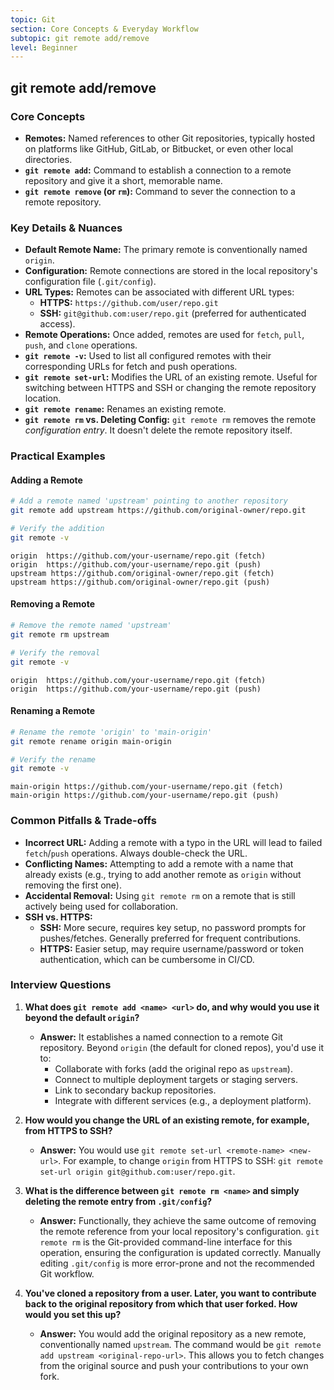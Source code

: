 ```yaml
---
topic: Git
section: Core Concepts & Everyday Workflow
subtopic: git remote add/remove
level: Beginner
---
```


## git remote add/remove
### Core Concepts

*   **Remotes:** Named references to other Git repositories, typically hosted on platforms like GitHub, GitLab, or Bitbucket, or even other local directories.
*   **`git remote add`:** Command to establish a connection to a remote repository and give it a short, memorable name.
*   **`git remote remove` (or `rm`):** Command to sever the connection to a remote repository.

### Key Details & Nuances

*   **Default Remote Name:** The primary remote is conventionally named `origin`.
*   **Configuration:** Remote connections are stored in the local repository's configuration file (`.git/config`).
*   **URL Types:** Remotes can be associated with different URL types:
    *   **HTTPS:** `https://github.com/user/repo.git`
    *   **SSH:** `git@github.com:user/repo.git` (preferred for authenticated access).
*   **Remote Operations:** Once added, remotes are used for `fetch`, `pull`, `push`, and `clone` operations.
*   **`git remote -v`:** Used to list all configured remotes with their corresponding URLs for fetch and push operations.
*   **`git remote set-url`:** Modifies the URL of an existing remote. Useful for switching between HTTPS and SSH or changing the remote repository location.
*   **`git remote rename`:** Renames an existing remote.
*   **`git remote rm` vs. Deleting Config:** `git remote rm` removes the remote *configuration entry*. It doesn't delete the remote repository itself.

### Practical Examples

#### Adding a Remote

```sh
# Add a remote named 'upstream' pointing to another repository
git remote add upstream https://github.com/original-owner/repo.git

# Verify the addition
git remote -v
```

```
origin  https://github.com/your-username/repo.git (fetch)
origin  https://github.com/your-username/repo.git (push)
upstream https://github.com/original-owner/repo.git (fetch)
upstream https://github.com/original-owner/repo.git (push)
```

#### Removing a Remote

```sh
# Remove the remote named 'upstream'
git remote rm upstream

# Verify the removal
git remote -v
```

```
origin  https://github.com/your-username/repo.git (fetch)
origin  https://github.com/your-username/repo.git (push)
```

#### Renaming a Remote

```sh
# Rename the remote 'origin' to 'main-origin'
git remote rename origin main-origin

# Verify the rename
git remote -v
```

```
main-origin https://github.com/your-username/repo.git (fetch)
main-origin https://github.com/your-username/repo.git (push)
```

### Common Pitfalls & Trade-offs

*   **Incorrect URL:** Adding a remote with a typo in the URL will lead to failed `fetch`/`push` operations. Always double-check the URL.
*   **Conflicting Names:** Attempting to add a remote with a name that already exists (e.g., trying to add another remote as `origin` without removing the first one).
*   **Accidental Removal:** Using `git remote rm` on a remote that is still actively being used for collaboration.
*   **SSH vs. HTTPS:**
    *   **SSH:** More secure, requires key setup, no password prompts for pushes/fetches. Generally preferred for frequent contributions.
    *   **HTTPS:** Easier setup, may require username/password or token authentication, which can be cumbersome in CI/CD.

### Interview Questions

1.  **What does `git remote add <name> <url>` do, and why would you use it beyond the default `origin`?**
    *   **Answer:** It establishes a named connection to a remote Git repository. Beyond `origin` (the default for cloned repos), you'd use it to:
        *   Collaborate with forks (add the original repo as `upstream`).
        *   Connect to multiple deployment targets or staging servers.
        *   Link to secondary backup repositories.
        *   Integrate with different services (e.g., a deployment platform).

2.  **How would you change the URL of an existing remote, for example, from HTTPS to SSH?**
    *   **Answer:** You would use `git remote set-url <remote-name> <new-url>`. For example, to change `origin` from HTTPS to SSH: `git remote set-url origin git@github.com:user/repo.git`.

3.  **What is the difference between `git remote rm <name>` and simply deleting the remote entry from `.git/config`?**
    *   **Answer:** Functionally, they achieve the same outcome of removing the remote reference from your local repository's configuration. `git remote rm` is the Git-provided command-line interface for this operation, ensuring the configuration is updated correctly. Manually editing `.git/config` is more error-prone and not the recommended Git workflow.

4.  **You've cloned a repository from a user. Later, you want to contribute back to the original repository from which that user forked. How would you set this up?**
    *   **Answer:** You would add the original repository as a new remote, conventionally named `upstream`. The command would be `git remote add upstream <original-repo-url>`. This allows you to fetch changes from the original source and push your contributions to your own fork.